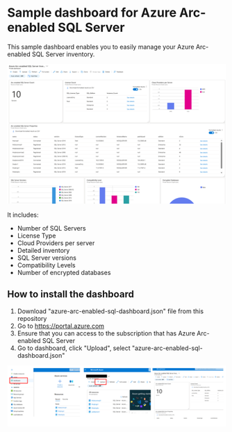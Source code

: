 # Sample dashboard for Azure Arc-enabled SQL Server
This sample dashboard enables you to easily manage your Azure Arc-enabled SQL Server inventory.

![dashboard](img/azure-arc-enabled-sql-dashboard.png)

It includes:

- Number of SQL Servers
- License Type
- Cloud Providers per server
- Detailed inventory
- SQL Server versions
- Compatibility Levels
- Number of encrypted databases

## How to install the dashboard

1. Download "azure-arc-enabled-sql-dashboard.json" file from this repository
2. Go to https://portal.azure.com
3. Ensure that you can access to the subscription that has Azure Arc-enabled SQL Server
4. Go to dashboard, click "Upload", select "azure-arc-enabled-sql-dashboard.json"

![howto](img/howto.png)
